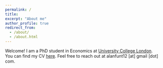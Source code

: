 ```yaml
---
permalink: /
title: 
excerpt: "About me"
author_profile: true
redirect_from: 
  - /about/
  - /about.html
---
```


Welcome! I am a PhD student in Economics at [University College London](https://www.ucl.ac.uk/economics/). You can find my CV [here](https://alanfuntowicz.github.io/files/CV_Funtowicz.pdf). Feel free to reach out at alanfunt12 [at] gmail [dot] com.
